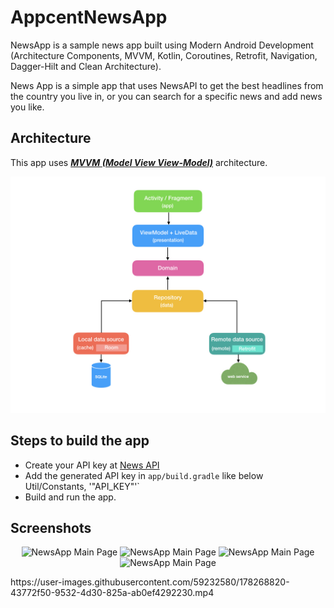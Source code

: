 # AppcentNewsApp

NewsApp is a sample news app built using Modern Android Development (Architecture Components, MVVM, Kotlin, Coroutines, Retrofit, Navigation, Dagger-Hilt and Clean Architecture).

News App is a simple app that uses NewsAPI to get the best headlines from the country you live in, or you can search for a specific news and add news you like.

## Architecture

This app uses [***MVVM (Model View View-Model)***](https://developer.android.com/jetpack/docs/guide#recommended-app-arch) architecture.

![Architecture](https://github.com/Naveentp/Clean-MVVM-NewsApp/blob/master/ART/clean_mvvm.jpeg)

## Steps to build the app
- Create your API key at [News API](https://newsapi.org/)
- Add the generated API key in `app/build.gradle` like below  
  Util/Constants, '"API_KEY"'`
- Build and run the app.

## Screenshots

<p align="center">
<img alt="NewsApp Main Page" height="450px" src="https://user-images.githubusercontent.com/59232580/178263111-8bf83d98-9928-44a1-91b5-4f4b0c9d0a4f.jpeg"  />

<img alt="NewsApp Main Page" height="450px" src="https://user-images.githubusercontent.com/59232580/178263240-c92c4ff4-0b17-4d7b-a77e-b9c1429273ed.jpeg"  />

<img alt="NewsApp Main Page" height="450px" src="https://user-images.githubusercontent.com/59232580/178263253-04a76817-e539-4f15-ba9a-81f330c9452a.jpeg"   />

<img alt="NewsApp Main Page" height="450px" src="https://user-images.githubusercontent.com/59232580/178263276-3ef2236f-6577-4e7b-a731-e3f10bd02c39.jpeg"   />
</p>
https://user-images.githubusercontent.com/59232580/178268820-43772f50-9532-4d30-825a-ab0ef4292230.mp4



